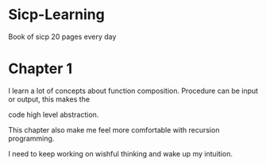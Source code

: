 Sicp-Learning
=============

Book of sicp  20 pages every day

Chapter 1
=========

I learn a lot of concepts about function composition. Procedure can be input or output, this makes the 

code high level abstraction.

This chapter also make me feel more comfortable with recursion programming. 

I need to keep working on wishful thinking and wake up my intuition.
